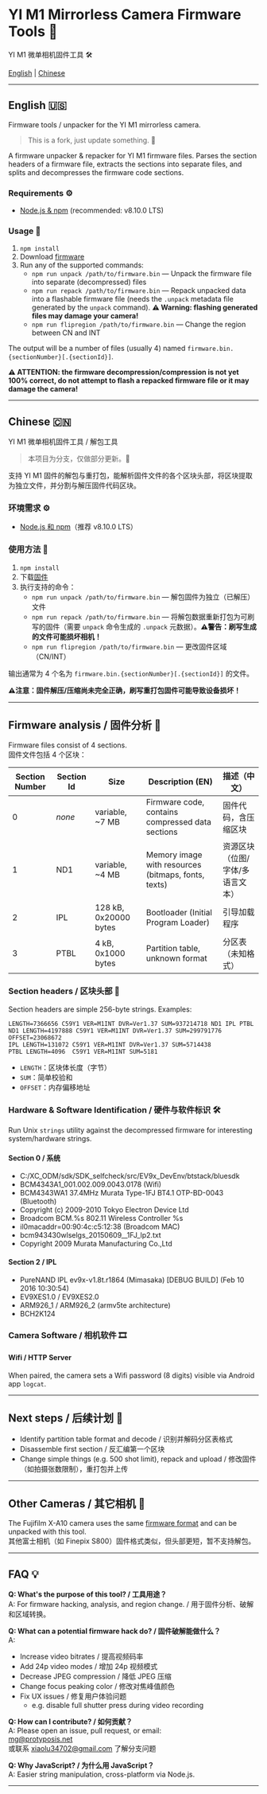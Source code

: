 # YI M1 Mirrorless Camera Firmware Tools 📸  
YI M1 微单相机固件工具 🛠️

[English](#english) | [Chinese](#chinese)

---

## English 🇺🇸

Firmware tools / unpacker for the YI M1 mirrorless camera.

> This is a fork, just update something. 🔄

A firmware unpacker & repacker for YI M1 firmware files. Parses the section headers of a firmware file, extracts the sections into separate files, and splits and decompresses the firmware code sections.

### Requirements ⚙️

- [Node.js & npm](https://nodejs.org) (recommended: v8.10.0 LTS)

### Usage 🚀

1. `npm install`
2. Download [firmware](https://www.yitechnology.com/yi-m1-mirrorless-camera-firmware)
3. Run any of the supported commands:
   - `npm run unpack /path/to/firmware.bin` — Unpack the firmware file into separate (decompressed) files
   - `npm run repack /path/to/firmware.bin` — Repack unpacked data into a flashable firmware file (needs the `.unpack` metadata file generated by the `unpack` command). **⚠️ Warning: flashing generated files may damage your camera!**
   - `npm run flipregion /path/to/firmware.bin` — Change the region between CN and INT

The output will be a number of files (usually 4) named `firmware.bin.{sectionNumber}[.{sectionId}]`.

**⚠️ ATTENTION: the firmware decompression/compression is not yet 100% correct, do not attempt to flash a repacked firmware file or it may damage the camera!**

---

## Chinese 🇨🇳

YI M1 微单相机固件工具 / 解包工具

> 本项目为分支，仅做部分更新。🔄

支持 YI M1 固件的解包与重打包，能解析固件文件的各个区块头部，将区块提取为独立文件，并分割与解压固件代码区块。

### 环境需求 ⚙️

- [Node.js 和 npm](https://nodejs.org)（推荐 v8.10.0 LTS）

### 使用方法 🚀

1. `npm install`
2. 下载[固件](https://www.yitechnology.com/yi-m1-mirrorless-camera-firmware)
3. 执行支持的命令：
   - `npm run unpack /path/to/firmware.bin` — 解包固件为独立（已解压）文件
   - `npm run repack /path/to/firmware.bin` — 将解包数据重新打包为可刷写的固件（需要 `unpack` 命令生成的 `.unpack` 元数据）。**⚠️警告：刷写生成的文件可能损坏相机！**
   - `npm run flipregion /path/to/firmware.bin` — 更改固件区域（CN/INT）

输出通常为 4 个名为 `firmware.bin.{sectionNumber}[.{sectionId}]` 的文件。

**⚠️注意：固件解压/压缩尚未完全正确，刷写重打包固件可能导致设备损坏！**

---

## Firmware analysis / 固件分析 🔬

Firmware files consist of 4 sections.  
固件文件包括 4 个区块：

| Section Number | Section Id | Size                  | Description (EN) | 描述（中文）        |
| -------------- | ---------- | --------------------- | ---------------- | ------------------- |
| 0              | *none*     | variable, ~7 MB       | Firmware code, contains compressed data sections | 固件代码，含压缩区块 |
| 1              | ND1        | variable, ~4 MB       | Memory image with resources (bitmaps, fonts, texts) | 资源区块（位图/字体/多语言文本） |
| 2              | IPL        | 128 kB, 0x20000 bytes | Bootloader (Initial Program Loader) | 引导加载程序 |
| 3              | PTBL       | 4 kB, 0x1000 bytes    | Partition table, unknown format | 分区表（未知格式） |

### Section headers / 区块头部 📝

Section headers are simple 256-byte strings. Examples:

```
LENGTH=7366656 C59Y1 VER=M1INT DVR=Ver1.37 SUM=937214718 ND1 IPL PTBL
ND1 LENGTH=4197888 C59Y1 VER=M1INT DVR=Ver1.37 SUM=299791776 OFFSET=23068672
IPL LENGTH=131072 C59Y1 VER=M1INT DVR=Ver1.37 SUM=5714438
PTBL LENGTH=4096  C59Y1 VER=M1INT SUM=5181
```

- `LENGTH`：区块体长度（字节）
- `SUM`：简单校验和
- `OFFSET`：内存偏移地址

### Hardware & Software Identification / 硬件与软件标识 🛠️

Run Unix `strings` utility against the decompressed firmware for interesting system/hardware strings.

#### Section 0 / 系统
- C:/XC_ODM/sdk/SDK_selfcheck/src/EV9x_DevEnv/btstack/bluesdk
- BCM4343A1_001.002.009.0043.0178 (Wifi)
- BCM4343WA1 37.4MHz Murata Type-1FJ BT4.1 OTP-BD-0043 (Bluetooth)
- Copyright (c) 2009-2010 Tokyo Electron Device Ltd
- Broadcom BCM.%s 802.11 Wireless Controller %s
- il0macaddr=00:90:4c:c5:12:38 (Broadcom MAC)
- bcm943430wlselgs_20150609__1FJ_lp2.txt
- Copyright 2009 Murata Manufacturing Co.,Ltd

#### Section 2 / IPL
- PureNAND IPL ev9x-v1.8t.r1864 (Mimasaka) [DEBUG BUILD] (Feb 10 2016 10:30:54)
- EV9XES1.0 / EV9XES2.0
- ARM926_1 / ARM926_2 (armv5te architecture)
- BCH2K124

### Camera Software / 相机软件 🎞️

#### Wifi / HTTP Server
When paired, the camera sets a Wifi password (8 digits) visible via Android app `logcat`.

---

## Next steps / 后续计划 🎯

- Identify partition table format and decode / 识别并解码分区表格式
- Disassemble first section / 反汇编第一个区块
- Change simple things (e.g. 500 shot limit), repack and upload / 修改固件（如拍摄张数限制），重打包并上传

---

## Other Cameras / 其它相机 🎥

The Fujifilm X-A10 camera uses the same [firmware format](http://www.fujifilm.com/support/digital_cameras/software/firmware/x/xa10/download.html) and can be unpacked with this tool.  
其他富士相机（如 Finepix S800）固件格式类似，但头部更短，暂不支持解包。

---

## FAQ 💡

**Q: What's the purpose of this tool? / 工具用途？**  
A: For firmware hacking, analysis, and region change. / 用于固件分析、破解和区域转换。

**Q: What can a potential firmware hack do? / 固件破解能做什么？**  
A:  
- Increase video bitrates / 提高视频码率
- Add 24p video modes / 增加 24p 视频模式
- Decrease JPEG compression / 降低 JPEG 压缩
- Change focus peaking color / 修改对焦峰值颜色
- Fix UX issues / 修复用户体验问题
  - e.g. disable full shutter press during video recording

**Q: How can I contribute? / 如何贡献？**  
A: Please open an issue, pull request, or email:  
mg@protyposis.net  
或联系 xiaolu34702@gmail.com 了解分支问题

**Q: Why JavaScript? / 为什么用 JavaScript？**  
A: Easier string manipulation, cross-platform via Node.js.

---
